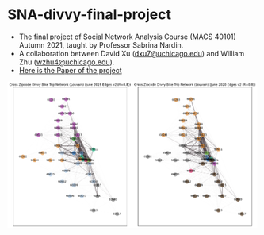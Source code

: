 # SNA-divvy-final-project
- The final project of Social Network Analysis Course (MACS 40101) Autumn 2021, taught by Professor Sabrina Nardin.
- A collaboration between David Xu (dxu7@uchicago.edu) and William Zhu (wzhu4@uchicago.edu).
- [Here is the Paper of the project](https://github.com/william-wei-zhu/SNA-divvy-final-project/blob/main/Paper.pdf) 

![Louvain Comparison](https://github.com/william-wei-zhu/SNA-divvy-final-project/blob/main/figures/paper_figures/f3.png)

